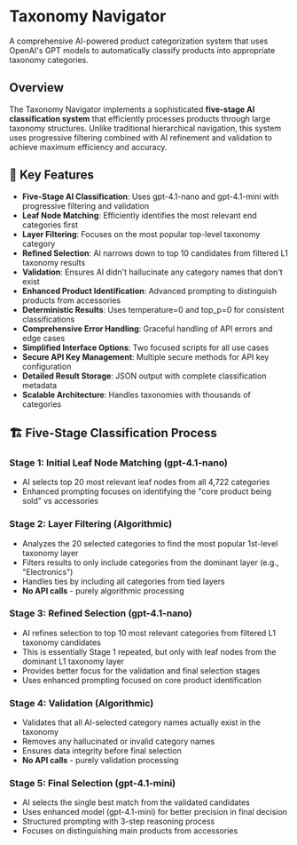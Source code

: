 # Taxonomy Navigator

A comprehensive AI-powered product categorization system that uses OpenAI's GPT models to automatically classify products into appropriate taxonomy categories.

## Overview

The Taxonomy Navigator implements a sophisticated **five-stage AI classification system** that efficiently processes products through large taxonomy structures. Unlike traditional hierarchical navigation, this system uses progressive filtering combined with AI refinement and validation to achieve maximum efficiency and accuracy.

## 🚀 **Key Features**

- **Five-Stage AI Classification**: Uses gpt-4.1-nano and gpt-4.1-mini with progressive filtering and validation
- **Leaf Node Matching**: Efficiently identifies the most relevant end categories first  
- **Layer Filtering**: Focuses on the most popular top-level taxonomy category
- **Refined Selection**: AI narrows down to top 10 candidates from filtered L1 taxonomy results
- **Validation**: Ensures AI didn't hallucinate any category names that don't exist
- **Enhanced Product Identification**: Advanced prompting to distinguish products from accessories
- **Deterministic Results**: Uses temperature=0 and top_p=0 for consistent classifications
- **Comprehensive Error Handling**: Graceful handling of API errors and edge cases
- **Simplified Interface Options**: Two focused scripts for all use cases
- **Secure API Key Management**: Multiple secure methods for API key configuration
- **Detailed Result Storage**: JSON output with complete classification metadata
- **Scalable Architecture**: Handles taxonomies with thousands of categories

## 🏗️ **Five-Stage Classification Process**

### **Stage 1: Initial Leaf Node Matching (gpt-4.1-nano)**
- AI selects top 20 most relevant leaf nodes from all 4,722 categories
- Enhanced prompting focuses on identifying the "core product being sold" vs accessories

### **Stage 2: Layer Filtering (Algorithmic)**
- Analyzes the 20 selected categories to find the most popular 1st-level taxonomy layer
- Filters results to only include categories from the dominant layer (e.g., "Electronics")
- Handles ties by including all categories from tied layers
- **No API calls** - purely algorithmic processing

### **Stage 3: Refined Selection (gpt-4.1-nano)**
- AI refines selection to top 10 most relevant categories from filtered L1 taxonomy candidates
- This is essentially Stage 1 repeated, but only with leaf nodes from the dominant L1 taxonomy layer
- Provides better focus for the validation and final selection stages
- Uses enhanced prompting focused on core product identification

### **Stage 4: Validation (Algorithmic)**
- Validates that all AI-selected category names actually exist in the taxonomy
- Removes any hallucinated or invalid category names
- Ensures data integrity before final selection
- **No API calls** - purely validation processing

### **Stage 5: Final Selection (gpt-4.1-mini)**
- AI selects the single best match from the validated candidates
- Uses enhanced model (gpt-4.1-mini) for better precision in final decision
- Structured prompting with 3-step reasoning process
- Focuses on distinguishing main products from accessories

